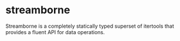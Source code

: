 # streamborne

Streamborne is a completely statically typed superset of itertools that provides a fluent API for data operations.
